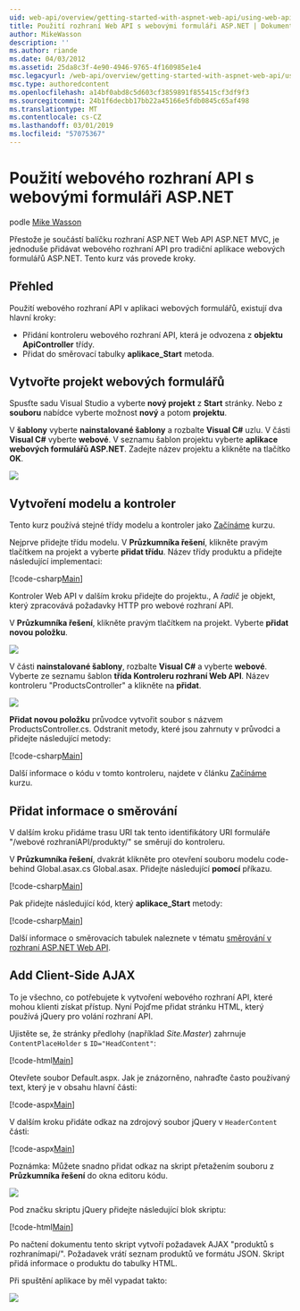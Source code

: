 ```yaml
---
uid: web-api/overview/getting-started-with-aspnet-web-api/using-web-api-with-aspnet-web-forms
title: Použití rozhraní Web API s webovými formuláři ASP.NET | Dokumentace Microsoftu
author: MikeWasson
description: ''
ms.author: riande
ms.date: 04/03/2012
ms.assetid: 25da8c3f-4e90-4946-9765-4f160985e1e4
msc.legacyurl: /web-api/overview/getting-started-with-aspnet-web-api/using-web-api-with-aspnet-web-forms
msc.type: authoredcontent
ms.openlocfilehash: a14bf0abd8c5d603cf3859891f855415cf3df9f3
ms.sourcegitcommit: 24b1f6decbb17bb22a45166e5fdb0845c65af498
ms.translationtype: MT
ms.contentlocale: cs-CZ
ms.lasthandoff: 03/01/2019
ms.locfileid: "57075367"
---
```

<a name="using-web-api-with-aspnet-web-forms"></a>Použití webového rozhraní API s webovými formuláři ASP.NET
====================
podle [Mike Wasson](https://github.com/MikeWasson)

Přestože je součástí balíčku rozhraní ASP.NET Web API ASP.NET MVC, je jednoduše přidávat webového rozhraní API pro tradiční aplikace webových formulářů ASP.NET. Tento kurz vás provede kroky.

## <a name="overview"></a>Přehled

Použití webového rozhraní API v aplikaci webových formulářů, existují dva hlavní kroky:

- Přidání kontroleru webového rozhraní API, která je odvozena z **objektu ApiController** třídy.
- Přidat do směrovací tabulky **aplikace\_Start** metoda.

## <a name="create-a-web-forms-project"></a>Vytvořte projekt webových formulářů

Spusťte sadu Visual Studio a vyberte **nový projekt** z **Start** stránky. Nebo z **souboru** nabídce vyberte možnost **nový** a potom **projektu**.

V **šablony** vyberte **nainstalované šablony** a rozbalte **Visual C#** uzlu. V části **Visual C#** vyberte **webové**. V seznamu šablon projektu vyberte **aplikace webových formulářů ASP.NET**. Zadejte název projektu a klikněte na tlačítko **OK**.

![](using-web-api-with-aspnet-web-forms/_static/image1.png)

## <a name="create-the-model-and-controller"></a>Vytvoření modelu a kontroler

Tento kurz používá stejné třídy modelu a kontroler jako [Začínáme](tutorial-your-first-web-api.md) kurzu.

Nejprve přidejte třídu modelu. V **Průzkumníka řešení**, klikněte pravým tlačítkem na projekt a vyberte **přidat třídu**. Název třídy produktu a přidejte následující implementaci:

[!code-csharp[Main](using-web-api-with-aspnet-web-forms/samples/sample1.cs)]

Kontroler Web API v dalším kroku přidejte do projektu., A *řadič* je objekt, který zpracovává požadavky HTTP pro webové rozhraní API.

V **Průzkumníka řešení**, klikněte pravým tlačítkem na projekt. Vyberte **přidat novou položku**.

![](using-web-api-with-aspnet-web-forms/_static/image2.png)

V části **nainstalované šablony**, rozbalte **Visual C#** a vyberte **webové**. Vyberte ze seznamu šablon **třída Kontroleru rozhraní Web API**. Název kontroleru "ProductsController" a klikněte na **přidat**.

![](using-web-api-with-aspnet-web-forms/_static/image3.png)

**Přidat novou položku** průvodce vytvořit soubor s názvem ProductsController.cs. Odstranit metody, které jsou zahrnuty v průvodci a přidejte následující metody:

[!code-csharp[Main](using-web-api-with-aspnet-web-forms/samples/sample2.cs)]

Další informace o kódu v tomto kontroleru, najdete v článku [Začínáme](tutorial-your-first-web-api.md) kurzu.

## <a name="add-routing-information"></a>Přidat informace o směrování

V dalším kroku přidáme trasu URI tak tento identifikátory URI formuláře &quot;/webové rozhraníAPI/produkty/&quot; se směrují do kontroleru.

V **Průzkumníka řešení**, dvakrát klikněte pro otevření souboru modelu code-behind Global.asax.cs Global.asax. Přidejte následující **pomocí** příkazu.

[!code-csharp[Main](using-web-api-with-aspnet-web-forms/samples/sample3.cs)]

Pak přidejte následující kód, který **aplikace\_Start** metody:

[!code-csharp[Main](using-web-api-with-aspnet-web-forms/samples/sample4.cs)]

Další informace o směrovacích tabulek naleznete v tématu [směrování v rozhraní ASP.NET Web API](../web-api-routing-and-actions/routing-in-aspnet-web-api.md).

## <a name="add-client-side-ajax"></a>Add Client-Side AJAX

To je všechno, co potřebujete k vytvoření webového rozhraní API, které mohou klienti získat přístup. Nyní Pojďme přidat stránku HTML, který používá jQuery pro volání rozhraní API.

Ujistěte se, že stránky předlohy (například *Site.Master*) zahrnuje `ContentPlaceHolder` s `ID="HeadContent"`:

[!code-html[Main](using-web-api-with-aspnet-web-forms/samples/sample8.html)]

Otevřete soubor Default.aspx. Jak je znázorněno, nahraďte často používaný text, který je v obsahu hlavní části:

[!code-aspx[Main](using-web-api-with-aspnet-web-forms/samples/sample5.aspx)]

V dalším kroku přidáte odkaz na zdrojový soubor jQuery v `HeaderContent` části:

[!code-aspx[Main](using-web-api-with-aspnet-web-forms/samples/sample6.aspx?highlight=2)]

Poznámka: Můžete snadno přidat odkaz na skript přetažením souboru z **Průzkumníka řešení** do okna editoru kódu.

![](using-web-api-with-aspnet-web-forms/_static/image4.png)

Pod značku skriptu jQuery přidejte následující blok skriptu:

[!code-html[Main](using-web-api-with-aspnet-web-forms/samples/sample7.html)]

Po načtení dokumentu tento skript vytvoří požadavek AJAX &quot;produktů s rozhranímapi/&quot;. Požadavek vrátí seznam produktů ve formátu JSON. Skript přidá informace o produktu do tabulky HTML.

Při spuštění aplikace by měl vypadat takto:

![](using-web-api-with-aspnet-web-forms/_static/image5.png)
